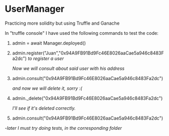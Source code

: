 # UserManager
 Practicing more solidity but using Truffle and Ganache

 In "truffle console" I have used the following commands to test the code:
  1) admin = await Manager.deployed()
  
  2) admin.register("Juan","0x94A9FB91Bd9Fc46E8026aaCae5a946c8483Fa2dc")
        *to register a user*

        *Now we will consult about said user with his address*
  3) admin.consult("0x94A9FB91Bd9Fc46E8026aaCae5a946c8483Fa2dc")   

        *and now we will delete it, sorry :(*
  4) admin._delete("0x94A9FB91Bd9Fc46E8026aaCae5a946c8483Fa2dc")

        *I'll see if it's deleted correctly.*
  5) admin.consult("0x94A9FB91Bd9Fc46E8026aaCae5a946c8483Fa2dc")

-*later I must try doing tests, in the corresponding folder*
